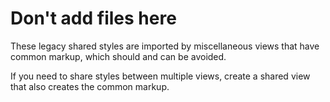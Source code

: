 # Don't add files here

These legacy shared styles are imported by miscellaneous views that have common markup, which should and can be avoided.

If you need to share styles between multiple views, create a shared view that also creates the common markup.